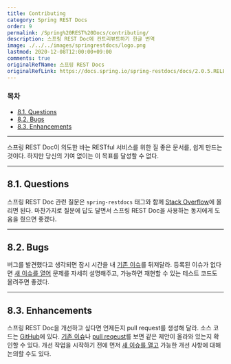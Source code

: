 ```yaml
---
title: Contributing
category: Spring REST Docs
order: 9
permalink: /Spring%20REST%20Docs/contributing/
description: 스프링 REST Doc에 컨트리뷰트하기 한글 번역
image: ./../../images/springrestdocs/logo.png
lastmod: 2020-12-08T12:00:00+09:00
comments: true
originalRefName: 스프링 REST Docs
originalRefLink: https://docs.spring.io/spring-restdocs/docs/2.0.5.RELEASE/reference/html5/#contributing
---
```


### 목차

- [8.1. Questions](#81-questions)
- [8.2. Bugs](#82-bugs)
- [8.3. Enhancements](#83-enhancements)

---

스프링 REST Doc이 의도한 바는 RESTful 서비스를 위한 질 좋은 문서를, 쉽게 만드는 것이다. 하지만 당신의 기여 없이는 이 목표를 달성할 수 없다.

---

## 8.1. Questions

스프링 REST Doc 관련 질문은 `spring-restdocs` 태그와 함께 [Stack Overflow](https://stackoverflow.com/)에 올리면 된다. 마찬가지로 질문에 답도 달면서 스프링 REST Doc을 사용하는 동지에게 도움을 줬으면 좋겠다.

---

## 8.2. Bugs

버그를 발견했다고 생각되면 잠시 시간을 내 [기존 이슈](https://github.com/spring-projects/spring-restdocs/issues?q=is%3Aissue)를 뒤져달라. 등록된 이슈가 없다면 [새 이슈를 열어](https://github.com/spring-projects/spring-restdocs/issues/new) 문제를 자세히 설명해주고, 가능하면 재현할 수 있는 테스트 코드도 올려주면 좋겠다.

---

## 8.3. Enhancements

스프링 REST Doc을 개선하고 싶다면 언제든지 pull request를 생성해 달라. 소스 코드는 [GitHub](https://github.com/spring-projects/spring-restdocs)에 있다. [기존 이슈](https://github.com/spring-projects/spring-restdocs/issues?q=is%3Aissue)나 [pull reqeust](https://github.com/spring-projects/spring-restdocs/pulls?q=is%3Apr)를 보면 같은 제안이 올라와 있는지 확인할 수 있다. 개선 작업을 시작하기 전에 먼저 [새 이슈를 열고](https://github.com/spring-projects/spring-restdocs/issues/new) 가능한 개선 사항에 대해 논의할 수도 있다.